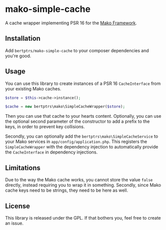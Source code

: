 # mako-simple-cache

A cache wrapper implementing PSR 16 for the [Mako Framework](https://makoframework.com/).

## Installation

Add `bertptrs/mako-simple-cache` to your composer dependencies and
you're good.

## Usage

You can  use this library to create instances of a PSR 16
`CacheInterface` from your existing Mako caches.

```php
$store = $this->cache->instance();

$cache = new bertptrs\mako\SimpleCacheWrapper($store);
```

Then you can use that cache to your hearts content. Optionally, you can
use the optional second parameter of the constructor to add a prefix to
the keys, in order to prevent key collisions.

Secondly, you can optionally add the `bertptrs\mako\SimpleCacheService`
to your Mako services in `app/config/application.php`. This registers
the `SimpleCacheWrapper` with the dependency injection to automatically
provide the `CacheInterface` in dependency injections.

## Limitations

Due to the way the Mako cache works, you cannot store the value `false`
directly, instead requiring you to wrap it in something. Secondly, since
Mako cache keys need to be strings, they need to be here as well.

## License

This library is released under the GPL. If that bothers you, feel free to
create an issue.
